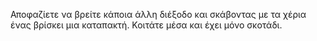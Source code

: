 Αποφαζίετε να βρείτε κάποια άλλη διέξοδο και σκάβοντας με τα χέρια ένας βρίσκει μια καταπακτή. 
Κοιτάτε μέσα και έχει μόνο σκοτάδι.